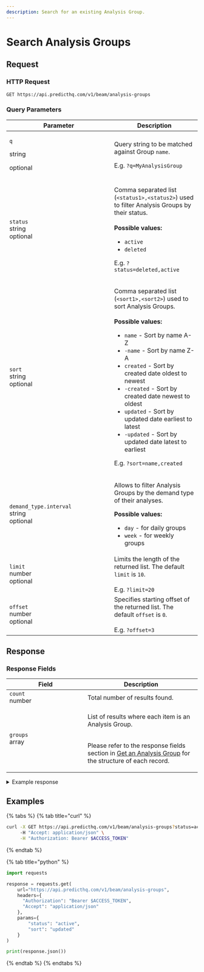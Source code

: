 ```yaml
---
description: Search for an existing Analysis Group.
---
```


# Search Analysis Groups

## Request

### HTTP Request

```http
GET https://api.predicthq.com/v1/beam/analysis-groups
```

### Query Parameters

<table><thead><tr><th width="260">Parameter</th><th>Description</th></tr></thead><tbody><tr><td><p><code>q</code></p><p>string</p><p>optional</p></td><td><p>Query string to be matched against Group <code>name</code>.</p><p>E.g. <code>?q=MyAnalysisGroup</code></p></td></tr><tr><td><code>status</code><br>string<br>optional</td><td><p>Comma separated list (<code>&#x3C;status1>,&#x3C;status2></code>) used to filter Analysis Groups by their status.<br><br><strong>Possible values:</strong></p><ul><li><code>active</code></li><li><code>deleted</code></li></ul><p>E.g. <code>?status=deleted,active</code></p></td></tr><tr><td><code>sort</code><br>string<br>optional</td><td><p>Comma separated list (<code>&#x3C;sort1>,&#x3C;sort2></code>) used to sort Analysis Groups.<br><br><strong>Possible values:</strong></p><ul><li><code>name</code> - Sort by name A-Z</li><li><code>-name</code> - Sort by name Z-A</li><li><code>created</code> - Sort by created date oldest to newest</li><li><code>-created</code> - Sort by created date newest to oldest</li><li><code>updated</code> - Sort by updated date earliest to latest</li><li><code>-updated</code> - Sort by updated date latest to earliest</li></ul><p>E.g. <code>?sort=name,created</code></p></td></tr><tr><td><code>demand_type.interval</code><br>string<br>optional</td><td><p>Allows to filter Analysis Groups by the demand type of their analyses.<br></p><p><strong>Possible values:</strong></p><ul><li><code>day</code> - for daily groups</li><li><code>week</code> - for weekly groups</li></ul></td></tr><tr><td><code>limit</code><br>number<br>optional</td><td>Limits the length of the returned list. The default <code>limit</code> is <code>10</code>.<br><br>E.g. <code>?limit=20</code></td></tr><tr><td><code>offset</code><br>number<br>optional</td><td>Specifies starting offset of the returned list. The default <code>offset</code> is <code>0</code>.<br><br>E.g. <code>?offset=3</code></td></tr></tbody></table>

## Response

### Response Fields

<table><thead><tr><th width="190">Field</th><th>Description</th></tr></thead><tbody><tr><td><code>count</code><br>number</td><td>Total number of results found.</td></tr><tr><td><code>groups</code><br>array</td><td><p>List of results where each item is an Analysis Group.</p><p><br>Please refer to the response fields section in <a href="get-an-analysis-group.md">Get an Analysis Group</a> for the structure of each record.</p></td></tr></tbody></table>

<details>

<summary>Example response</summary>

Below is an example response:

```json
{
    "count": 1,
    "groups": [
        {
            "name": "My Analysis Group 1",
            "create_dt": "2024-02-26T20:58:27.746530+00:00",
            "update_dt": "2024-02-26T20:58:27.746530+00:00",
            "analysis_ids": [
                "b6_hdcGNc6A",
                "q4BelInRvIU",
                "WwSj8lDeNMU"
            ],
            "processing_completed": {
                "feature_importance": true,
                "excluded_analyses": []
            },
            "status": "active",
            "readiness_status": "ready",
            "user_id": null,
            "processed_dt": "2024-02-26T20:58:29.933984+00:00",
            "demand_type": {
                "interval": "day"
            },
            "group_id": "-NjWQkYXsng"
        }
    ]
}
```

</details>

## Examples

{% tabs %}
{% tab title="curl" %}
```bash
curl -X GET https://api.predicthq.com/v1/beam/analysis-groups?status=active&sort=updated \
     -H "Accept: application/json" \
     -H "Authorization: Bearer $ACCESS_TOKEN"
```
{% endtab %}

{% tab title="python" %}
```python
import requests

response = requests.get(
    url="https://api.predicthq.com/v1/beam/analysis-groups",
    headers={
      "Authorization": "Bearer $ACCESS_TOKEN",
      "Accept": "application/json"
    },
    params={
        "status": "active",
        "sort": "updated"
    }
)

print(response.json())
```
{% endtab %}
{% endtabs %}

